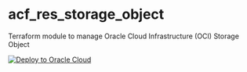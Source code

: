 # acf_res_storage_object
Terraform module to manage Oracle Cloud Infrastructure (OCI) Storage Object

[![Deploy to Oracle Cloud](https://oci-resourcemanager-plugin.plugins.oci.oraclecloud.com/latest/deploy-to-oracle-cloud.svg)](https://cloud.oracle.com/resourcemanager/stacks/create?zipUrl=https://github.com/pawelm1984/terraform-oci-objectstorage-bucket/releases/tag/v0.0.1)

